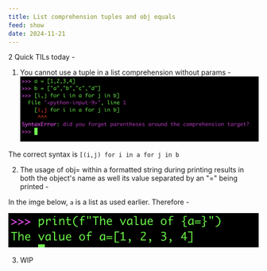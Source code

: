 ```yaml
---
title: List comprehension tuples and obj equals
feed: show
date: 2024-11-21
---
```


2 Quick TILs today - 

1) You cannot use a tuple in a list comprehension without params - 
![Alt Text](/assets/img/basics/lc_tuples/lc_tuples_1.png)

The correct syntax is 
`[(i,j) for i in a for j in b`


2) The usage of obj= within a formatted string during printing results in both the object's name as well its value separated by an "=" being printed - 

In the imge below, `a` is a list as used earlier. Therefore - 

![Alt Text](/assets/img/basics/lc_tuples/lc_tuples_2.png)

3) WIP